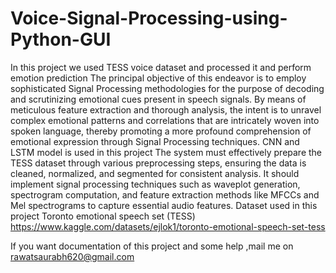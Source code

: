 # Voice-Signal-Processing-using-Python-GUI
In this project we used TESS voice dataset  and  processed it and perform emotion prediction
The principal objective of this endeavor is to employ sophisticated Signal Processing methodologies for the
purpose of decoding and scrutinizing emotional cues present in speech signals. By means of meticulous
feature extraction and thorough analysis, the intent is to unravel complex emotional patterns and correlations
that are intricately woven into spoken language, thereby promoting a more profound comprehension of
emotional expression through Signal Processing techniques.
CNN and LSTM model is used in this project
The system must effectively prepare the TESS dataset through various preprocessing steps, ensuring the data
is cleaned, normalized, and segmented for consistent analysis. It should implement signal processing
techniques such as waveplot generation, spectrogram computation, and feature extraction methods like
MFCCs and Mel spectrograms to capture essential audio features.
Dataset used in this project Toronto emotional speech set (TESS)
https://www.kaggle.com/datasets/ejlok1/toronto-emotional-speech-set-tess

If you want documentation of this project and some help ,mail me on rawatsaurabh620@gmail.com
